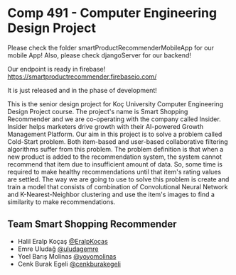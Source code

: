 # Comp 491 - Computer Engineering Design Project

Please check the folder smartProductRecommenderMobileApp for our mobile App!
Also, please check djangoServer for our backend!

Our endpoint is ready in firebase!
https://smartproductrecommender.firebaseio.com/

It is just released and in the phase of development!

This is the senior design project for Koç University Computer Engineering Design Project course. The project's name is Smart Shopping Recommender and we are co-operating with the company called Insider. Insider helps marketers drive growth with their AI-powered Growth Management Platform. Our aim in this project is to solve a problem called Cold-Start problem. Both item-based and user-based collaborative filtering algorithms suffer from this problem. The problem definition is that when a new product is added to the recommendation system, the system cannot recommend that item due to insufficient amount of data. So, some time is required to make healthy recommendations until that item's rating values are settled. The way we are going to use to solve this problem is create and train a model that consists of combination of Convolutional Neural Network and K-Nearest-Neighbor clustering and use the item's images to find a similarity to make recommendations.

## Team Smart Shopping Recommender
* Halil Eralp Koçaş [@EralpKocas](https://github.com/EralpKocas)
* Emre Uludağ [@uludagemre](https://github.com/uludagemre)
* Yoel Barış Molinas [@yoyomolinas](https://github.com/yoyomolinas)
* Cenk Burak Egeli [@cenkburakegeli](https://github.com/cenkburakegeli)
